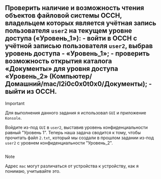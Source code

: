 ## Проверить наличие и возможность чтения объектов файловой системы ОССН, владельцем которых является учётная запись пользователя `user2` на текущем уровне доступа («Уровень_1»): - войти в ОССН с учётной записью пользователя `user2`, выбрав уровень доступа - «Уровень_1»; - проверить возможность открытия каталога «Документы» для уровня доступа «Уровень_2» (Компьютер/Домашний/mac/l2i0c0x0t0x0/Документы); - выйти из ОССН.

> [!IMPORTANT]
> Для выполнения данного задания я использовал `GUI` и приложение `Konsole`.

Войдите из-под `GUI` в `user2`, выставив уровень конфиденциальности равный "Уровень 1". Теперь наша задача сводится к тому, чтобы прочитать файл `2.txt`, который мы создали в прошлом задании из-под `user2` с уровнем конфиденциальности "Уровень_2". 

```bash
```

> [!NOTE]
> Адрес `mac` могут различаться от устройства к устройству, как я понимаю, учитывайте это. 
